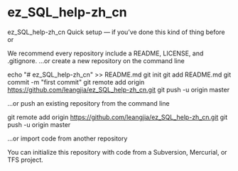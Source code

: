 # ez_SQL_help-zh_cn
ez_SQL_help-zh_cn
Quick setup — if you’ve done this kind of thing before
or

We recommend every repository include a README, LICENSE, and .gitignore.
…or create a new repository on the command line

echo "# ez_SQL_help-zh_cn" >> README.md
git init
git add README.md
git commit -m "first commit"
git remote add origin https://github.com/leangjia/ez_SQL_help-zh_cn.git
git push -u origin master

…or push an existing repository from the command line

git remote add origin https://github.com/leangjia/ez_SQL_help-zh_cn.git
git push -u origin master

…or import code from another repository

You can initialize this repository with code from a Subversion, Mercurial, or TFS project.
